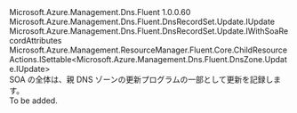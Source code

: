 <Type Name="IUpdateSoaRecord" FullName="Microsoft.Azure.Management.Dns.Fluent.DnsRecordSet.UpdateSoaRecord.IUpdateSoaRecord">
  <TypeSignature Language="C#" Value="public interface IUpdateSoaRecord : Microsoft.Azure.Management.Dns.Fluent.DnsRecordSet.Update.IUpdate, Microsoft.Azure.Management.Dns.Fluent.DnsRecordSet.Update.IWithSoaRecordAttributes, Microsoft.Azure.Management.ResourceManager.Fluent.Core.ChildResourceActions.ISettable&lt;Microsoft.Azure.Management.Dns.Fluent.DnsZone.Update.IUpdate&gt;" />
  <TypeSignature Language="ILAsm" Value=".class public interface auto ansi abstract IUpdateSoaRecord implements class Microsoft.Azure.Management.Dns.Fluent.DnsRecordSet.Update.IUpdate, class Microsoft.Azure.Management.Dns.Fluent.DnsRecordSet.Update.IWithETagCheck, class Microsoft.Azure.Management.Dns.Fluent.DnsRecordSet.Update.IWithMetadata, class Microsoft.Azure.Management.Dns.Fluent.DnsRecordSet.Update.IWithSoaRecordAttributes, class Microsoft.Azure.Management.Dns.Fluent.DnsRecordSet.Update.IWithTtl, class Microsoft.Azure.Management.ResourceManager.Fluent.Core.ChildResourceActions.ISettable`1&lt;class Microsoft.Azure.Management.Dns.Fluent.DnsZone.Update.IUpdate&gt;" />
  <TypeSignature Language="DocId" Value="T:Microsoft.Azure.Management.Dns.Fluent.DnsRecordSet.UpdateSoaRecord.IUpdateSoaRecord" />
  <TypeSignature Language="VB.NET" Value="Public Interface IUpdateSoaRecord&#xA;Implements ISettable(Of IUpdate), IUpdate, IWithSoaRecordAttributes" />
  <TypeSignature Language="F#" Value="type IUpdateSoaRecord = interface&#xA;    interface IWithSoaRecordAttributes&#xA;    interface IUpdate&#xA;    interface ISettable&lt;IUpdate&gt;&#xA;    interface IWithTtl&#xA;    interface IWithMetadata&#xA;    interface IWithETagCheck" />
  <AssemblyInfo>
    <AssemblyName>Microsoft.Azure.Management.Dns.Fluent</AssemblyName>
    <AssemblyVersion>1.0.0.60</AssemblyVersion>
  </AssemblyInfo>
  <Interfaces>
    <Interface>
      <InterfaceName>Microsoft.Azure.Management.Dns.Fluent.DnsRecordSet.Update.IUpdate</InterfaceName>
    </Interface>
    <Interface>
      <InterfaceName>Microsoft.Azure.Management.Dns.Fluent.DnsRecordSet.Update.IWithSoaRecordAttributes</InterfaceName>
    </Interface>
    <Interface>
      <InterfaceName>Microsoft.Azure.Management.ResourceManager.Fluent.Core.ChildResourceActions.ISettable&lt;Microsoft.Azure.Management.Dns.Fluent.DnsZone.Update.IUpdate&gt;</InterfaceName>
    </Interface>
  </Interfaces>
  <Docs>
    <summary>
            SOA の全体は、親 DNS ゾーンの更新プログラムの一部として更新を記録します。
            </summary>
    <remarks>To be added.</remarks>
  </Docs>
  <Members />
</Type>